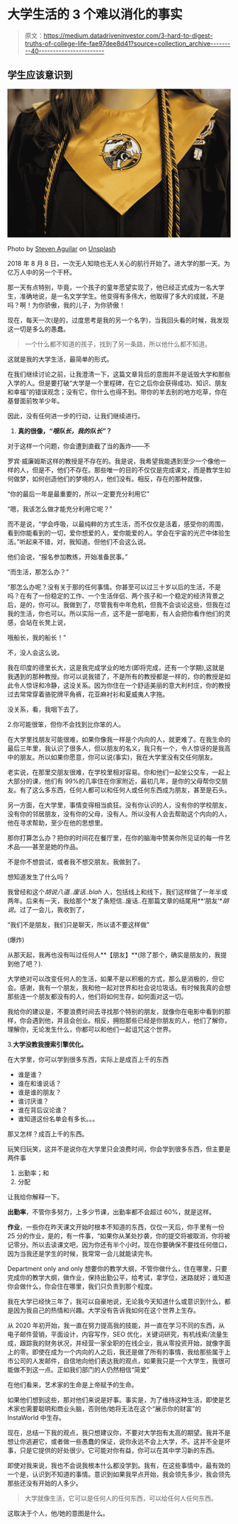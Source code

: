 # 大学生活的 3 个难以消化的事实

> 原文：<https://medium.datadriveninvestor.com/3-hard-to-digest-truths-of-college-life-fae97dee8d41?source=collection_archive---------40----------------------->

## 学生应该意识到

![](img/43fbc8303e6eba0288dc5e2e70b1585a.png)

Photo by [Steven Aguilar](https://unsplash.com/@eysteve?utm_source=medium&utm_medium=referral) on [Unsplash](https://unsplash.com?utm_source=medium&utm_medium=referral)

2018 年 8 月 8 日，一次无人知晓也无人关心的航行开始了。进大学的那一天。为亿万人中的另一个干杯。

那一天有点特别，毕竟，一个孩子的童年愿望实现了，他已经正式成为一名大学生，准确地说，是一名文学学生。他变得有多伟大，他取得了多大的成就，不是吗？啊！为你骄傲，我的儿子，为你骄傲！

现在，每天一次(是的，过度思考是我的另一个名字)，当我回头看的时候，我发现这一切是多么的愚蠢。

> 一个什么都不知道的孩子，找到了另一条路，所以他什么都不知道。

这就是我的大学生活，最简单的形式。

在我们继续讨论之前，让我澄清一下，这篇文章背后的意图并不是诋毁大学和那些入学的人。但是要打破“大学是一个里程碑，在它之后你会获得成功、知识、朋友和幸福”的错误观念；没有它，你什么也得不到。带你的羊去别的地方吃草，你在基督面前牧羊少年。

因此，没有任何进一步的行动，让我们继续进行。

1.  **真的很像，*“哦队长，我的队长”*？**

对于这样一个问题，你会遭到直截了当的轰炸——不

罗宾·威廉姆斯这样的教授是不存在的。我是说，我希望我能遇到至少一个像他一样的人，但是不，他们不存在。那些唯一的目的不仅仅是完成课文，而是教学生如何做梦，如何创造他们的梦境的人，他们没有。相反，存在的那种就像，

“你的最后一年是最重要的，所以一定要充分利用它”

“嗯，我该怎么做才能充分利用它呢？”

而不是说，“学会呼吸，以最纯粹的方式生活，而不仅仅是活着，感受你的周围，看到你能看到的一切，爱你想爱的人，爱你能爱的人。学会在宇宙的光芒中体验生活。”听起来不错，对，我知道。但他们不会这么说。

他们会说，“报名参加教练，开始准备民事。”

“而生活，那怎么办？”

“那怎么办呢？没有关于那的任何事情。你甚至可以过三十岁以后的生活，不是吗？在有了一份稳定的工作、一个生活伴侣、两个孩子和一个稳定的经济背景之后，是的，你可以。我做到了，尽管我有中年危机，但我不会谈论这些，但我在过我的生活，你也可以。所以实际一点，这不是一部电影，有人会把你看作他们的灵感，会站在长凳上说，

哦船长，我的船长！”

不，没人会这么说。

我在印度的德里长大，这是我完成学业的地方(即将完成，还有一个学期),这就是我遇到的那种教授。你可以说我错了，不是所有的教授都是一样的，你的教授是如此令人惊讶和冷静，这没关系。因为你住在一个舒适美丽的意大利村庄，你的教授过去常常穿着骆驼牌平角裤，花亚麻衬衫和夏威夷人字拖。

没关系，看，我咽下去了。

2.你可能很笨，但你不会找到比你笨的人。

在大学里找朋友可能很难，如果你像我一样是个内向的人，就更难了。在我生命的最后三年里，我认识了很多人，但以朋友的名义，我只有一个，令人惊讶的是我高中的朋友。所以如果你愿意，你可以说(事实)，我在大学里没有交任何朋友。

老实说，在那里交朋友很难，在学校里相对容易。你和他们一起坐公交车，一起上大部分的课，他们有 99%的几率住在你家附近，最初几年，是你的父母帮你交朋友。有了这么多东西，任何人都可以和任何人或任何东西成为朋友，甚至是石头。

另一方面，在大学里，事情变得相当疯狂。没有你认识的人，没有你的学校朋友，没有你的邻居朋友，没有你的父母，没有人。所以没有人会去帮助这个内向的人，他在寻求帮助，至少在他的思想里。

那你打算怎么办？把你的时间花在餐厅里，在你的脑海中赞美你所见证的每一件艺术品——甚至是她的作品。

不是你不想尝试，或者我不想交朋友。我做到了。

想知道发生了什么吗？

我曾经和这个*胡说八道..废话..blah* 人，包括线上和线下，我们这样做了一年半或两年。后来有一天，我给那个*发了条短信..废话..在那篇文章的结尾用**‘朋友’**胡说*。过了一会儿，我收到了，

“我们不是朋友，我们只是聊天，所以请不要这样做”

(爆炸)

从那天起，我再也没有叫过任何人**【朋友】**(除了那个，确实是朋友的，我提到他了吧？).

大学绝对可以改变任何人的生活，如果不是以积极的方式，那么是消极的，但它会。感谢，我有一个朋友，我和他一起对世界和社会说垃圾话。有时候我真的会想那些连一个朋友都没有的人，他们将如何生存，如何面对这一切。

我给你的建议是，不要浪费时间去寻找那个特别的朋友，就像你在电影中看到的那样，你会遇到他，并且会创业。相反，拥抱那些已经是你朋友的人，他们了解你，理解你，无论发生什么，你都可以和他们一起诅咒这个世界。

3.**大学没教我搜索引擎优化。**

在大学里，你可以学到很多东西，实际上是成百上千的东西

*   谁是谁？
*   谁在和谁说话？
*   谁是谁的朋友？
*   谁讨厌谁？
*   谁在背后议论谁？
*   谁知道这份名单会有多长。。。

那又怎样？成百上千的东西。

玩笑归玩笑，这并不是说你在大学里只会浪费时间，你会学到很多东西，但主要是两件事

1.  出勤率；和
2.  分配

让我给你解释一下。

**出勤率**，不管你多努力，上多少节课，出勤率都不会超过 60%，就是这样。

**作业**，一些你在昨天课文开始时根本不知道的东西，仅仅一天后，你手里有一份 25 分的作业，是的，有一件事，“如果你从某处抄袭，你的提交将被取消，你将被记零分。所以去读课文吧，因为你还有半个小时。现在你要确保不要找任何借口，因为当我还是学生的时候，我常常一会儿就能读完书。

Department only and only 想要你的教学大纲，不管你做什么，住在哪里，只要完成你的教学大纲，做作业，保持出勤公平，给考试，拿学位，迷路就好；谁知道你会做什么，你会住在哪里，我们只负责到那个程度。

我在大学已经快三年了，我可以自豪地说，无论我今天知道什么或意识到什么，都是因为我自己的热情和兴趣。大学没有告诉我如何在这个世界上生存。

从 2020 年初开始，我一直在努力提高我的技能，并一直在学习不同的东西，从电子邮件营销，平面设计，内容写作，SEO 优化，关键词研究，有机线索/流量生成，跟踪我的财务状况，并经营一家全职的在线企业，我从零投资开始，就像字面上的零。即使在成为一个内向的人之后，我还是做了所有的事情，我给那些属于上市公司的人发邮件，自信地向他们表达我的观点，如果我只是一个大学生，我很可能做不到这一点。正如我们部门的人仍然相信“简爱”

在他们看来，艺术家的生命是上帝赋予的生命。

如果他们想到这些，那对他们来说是好事。事实是，为了维持这种生活，即使是艺术家也需要聪明和商业头脑，否则他/她将无法在这个“展示你的财富”的 InstaWorld 中生存。

现在，总结一下我的观点，我只想建议你，不要对大学抱有太高的期望。我并不是想让你逃避它，或者做一些愚蠢的保证，说你永远不会上大学，不。这并不全是坏事，只是它提供的好处很少。它可能对你有益，你可以在其中学习新的东西。

即使对我来说，我也不会说我根本什么都没学到。我有，在这些事情中，最有效的一个是，认识到不知道的事情。意识到如果我早点开始，我会领先多少，我会领先那些还没有开始的人多少。

> 大学就像生活，它可以是任何人的任何东西，可以给任何人任何东西。

这取决于个人，他/她的意图是什么。